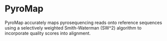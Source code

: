 # PyroMap

PyroMap accurately maps pyrosequencing reads onto reference sequences using a selectively weighted Smith-Waterman (SW^2) algorithm to incorporate quality scores into alignment.
